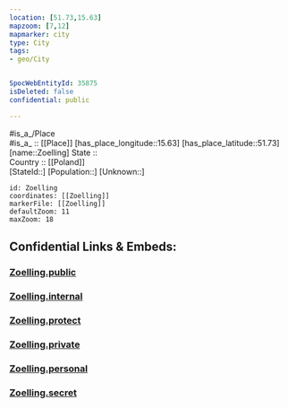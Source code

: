 ```yaml
---
location: [51.73,15.63] 
mapzoom: [7,12] 
mapmarker: city 
type: City
tags:
- geo/City


SpocWebEntityId: 35875
isDeleted: false
confidential: public

---
```

#is_a_/Place  
#is_a_ :: [[Place]] 
[has_place_longitude::15.63] 
[has_place_latitude::51.73] 
[name::Zoelling] 
State ::  
Country :: [[Poland]]  
[StateId::] 
[Population::] 
[Unknown::] 


```leaflet
id: Zoelling
coordinates: [[Zoelling]] 
markerFile: [[Zoelling]] 
defaultZoom: 11 
maxZoom: 18
```


## Confidential Links & Embeds: 

### [Zoelling.public](/_public/\Earth\Continent\Europe\Europe~East\Poland\Provinces~Poland\Lubusz\CityZoelling.public.md) 

### [Zoelling.internal](/_internal/\Earth\Continent\Europe\Europe~East\Poland\Provinces~Poland\Lubusz\CityZoelling.internal.md) 

### [Zoelling.protect](/_protect/\Earth\Continent\Europe\Europe~East\Poland\Provinces~Poland\Lubusz\CityZoelling.protect.md) 

### [Zoelling.private](/_private/\Earth\Continent\Europe\Europe~East\Poland\Provinces~Poland\Lubusz\CityZoelling.private.md) 

### [Zoelling.personal](/_personal/\Earth\Continent\Europe\Europe~East\Poland\Provinces~Poland\Lubusz\CityZoelling.personal.md) 

### [Zoelling.secret](/_secret/\Earth\Continent\Europe\Europe~East\Poland\Provinces~Poland\Lubusz\CityZoelling.secret.md)

